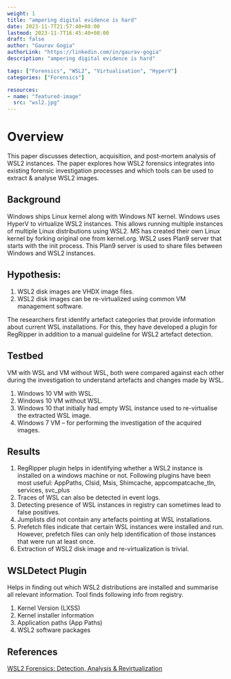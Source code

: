 ```yaml
---
weight: 1
title: "ampering digital evidence is hard"
date: 2023-11-7T21:57:40+08:00
lastmod: 2023-11-7T16:45:40+08:00
draft: false
author: "Gaurav Gogia"
authorLink: "https://linkedin.com/in/gaurav-gogia"
description: "ampering digital evidence is hard"

tags: ["Forensics", "WSL2", "Virtualisation", "HyperV"]
categories: ["Forensics"]

resources:
- name: "featured-image"
  src: "wsl2.jpg"
---
```


# Overview

This paper discusses detection, acquisition, and post-mortem analysis of WSL2
instances. The paper explores how WSL2 forensics integrates into existing
forensic investigation processes and which tools can be used to extract &
analyse WSL2 images.

## Background

Windows ships Linux kernel along with Windows NT kernel. Windows uses HyperV to
virtualize WSL2 instances. This allows running multiple instances of multiple
Linux distributions using WSL2. MS has created their own Linux kernel by forking
original one from kernel.org. WSL2 uses Plan9 server that starts with the init
process. This Plan9 server is used to share files between Windows and WSL2
instances.

## Hypothesis:

1. WSL2 disk images are VHDX image files.
2. WSL2 disk images can be re-virtualized using common VM management software.

The researchers first identify artefact categories that provide information
about current WSL installations. For this, they have developed a plugin for
RegRipper in addition to a manual guideline for WSL2 artefact detection.

## Testbed

VM with WSL and VM without WSL, both were compared against each other during the
investigation to understand artefacts and changes made by WSL.

1. Windows 10 VM with WSL.
2. Windows 10 VM without WSL.
3. Windows 10 that initially had empty WSL instance used to re-virtualise the
   extracted WSL image.
4. Windows 7 VM – for performing the investigation of the acquired images.

## Results

1. RegRipper plugin helps in identifying whether a WSL2 instance is installed on
   a windows machine or not. Following plugins have been most useful: AppPaths,
   Clsid, Msis, Shimcache, appcompatcache_tln, services, svc_plus
2. Traces of WSL can also be detected in event logs.
3. Detecting presence of WSL instances in registry can sometimes lead to false
   positives.
4. Jumplists did not contain any artefacts pointing at WSL installations.
5. Prefetch files indicate that certain WSL instances were installed and run.
   However, prefetch files can only help identification of those instances that
   were run at least once.
6. Extraction of WSL2 disk image and re-virtualization is trivial.

## WSLDetect Plugin

Helps in finding out which WSL2 distributions are installed and summarise all
relevant information. Tool finds following info from registry.

1. Kernel Version (LXSS)
2. Kernel installer information
3. Application paths (App Paths)
4. WSL2 software packages

## References

[WSL2 Forensics: Detection, Analysis & Revirtualization](https://dl.acm.org/doi/fullHtml/10.1145/3538969.3544439)
